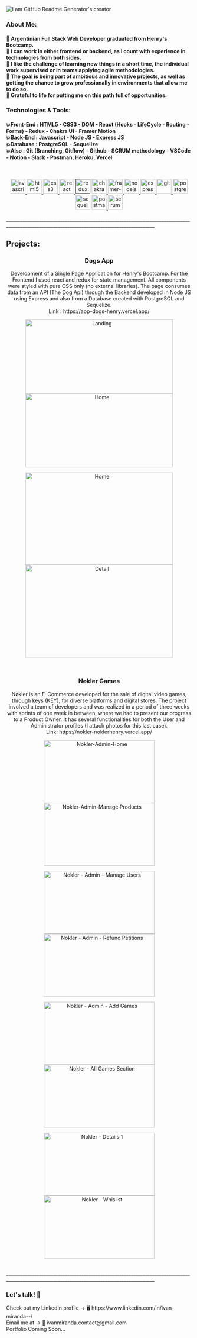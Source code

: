 ![I am GitHub Readme Generator's creator](https://img.wattpad.com/d665cf87d32bd994dd09a5f62b29661ba77e5bfc/68747470733a2f2f73332e616d617a6f6e6177732e636f6d2f776174747061642d6d656469612d736572766963652f53746f7279496d6167652f45656970787267334a45734869773d3d2d3933373733313039312e313633303734633433643032623638313132333035383537383230362e676966?s=fit&w=720&h=720)

<h3 align="left">About Me:</h3>
<h4 align="left">
🚀 Argentinian Full Stack Web Developer graduated from Henry's Bootcamp. <br>
🚀 I can work in either frontend or backend, as I count with experience in technologies from both sides. <br>
🚀 I like the challenge of learning new things in a short time, the individual work supervised or in teams applying agile methodologies. <br>
🚀 The goal is being part of ambitious and innovative projects, as well as getting the chance to grow professionally in environments that allow me to do so. <br>
🚀 Grateful to life for putting me on this path full of opportunities.
</h4>
<h3 align="left">Technologies & Tools:</h3>
<h4 align="left">
💥Front-End : HTML5 - CSS3 - DOM - React (Hooks - LifeCycle - Routing - Forms) - Redux - Chakra UI - Framer Motion <br>
💥Back-End : Javascript - Node JS - Express JS <br>
💥Database : PostgreSQL - Sequelize <br>
💥Also : Git (Branching, Gitflow) - Github - SCRUM methodology - VSCode - Notion - Slack - Postman, Heroku, Vercel 
</h4><br>
<p align="center">
<a href="https://developer.mozilla.org/en-US/docs/Web/JavaScript" target="_blank"> <img src="https://upload.wikimedia.org/wikipedia/commons/thumb/9/99/Unofficial_JavaScript_logo_2.svg/1024px-Unofficial_JavaScript_logo_2.svg.png" alt="javascript" width="40" height="40"/> </a> 
<a href="https://www.w3.org/html/" target="_blank"> <img src="https://upload.wikimedia.org/wikipedia/commons/thumb/3/38/HTML5_Badge.svg/600px-HTML5_Badge.svg.png" alt="html5" width="40" height="40"/> </a>
<a href="https://www.w3schools.com/css/" target="_blank"> <img src="https://cdn4.iconfinder.com/data/icons/social-media-logos-6/512/121-css3-512.png" alt="css3" width="40" height="40"/> </a> 
<a href="https://reactjs.org/" target="_blank"> <img src="https://seeklogo.com/images/R/react-logo-7B3CE81517-seeklogo.com.png" alt="react" width="40" height="40"/> </a> 
<a href="" target="_blank"><img src="https://seeklogo.com/images/R/redux-logo-9CA6836C12-seeklogo.com.png" alt="redux" width="40" height="40"/></a>
<a href="https://chakra-ui.com/" target="_blank"> <img src="https://avatars.githubusercontent.com/u/54212428?s=280&v=4" alt="chakraUI" width="40" height="40"/> </a>
<a href="https://www.framer.com/motion/" target="_blank"> <img src="https://www.tpisoftware.com/tpu/File/html/202009/20200929151429/images/20200926171128.png" alt="framer-motion" width="40" height="40" /> </a>
<a href="https://nodejs.org" target="_blank"> <img src="https://cdn.pixabay.com/photo/2015/04/23/17/41/node-js-736399_960_720.png" alt="nodejs" height="40"/> </a>
<a href="https://expressjs.com" target="_blank"> <img src="https://i.cloudup.com/zfY6lL7eFa-3000x3000.png" alt="express" height="40"/> </a> 
<a href="https://git-scm.com/" target="_blank"> <img src="https://www.vectorlogo.zone/logos/git-scm/git-scm-icon.svg" alt="git" width="40" height="40"/> </a> 
<a href="https://www.postgresql.org" target="_blank"> <img src="https://upload.wikimedia.org/wikipedia/commons/thumb/2/29/Postgresql_elephant.svg/1200px-Postgresql_elephant.svg.png" alt="postgresql" width="40" height="40"/> </a>
 <a href="https://sequelize.org/" target="_blank"><img src="https://seeklogo.com/images/S/sequelize-logo-9A5075DB9F-seeklogo.com.png" alt="sequelize" width="40" height="40"/></a>
<a href="https://postman.com" target="_blank"> <img src="https://www.vectorlogo.zone/logos/getpostman/getpostman-icon.svg" alt="postman" width="40" height="40"/> </a>
<a href="https://www.scrum.org/" target="_blank"><img src="https://e7.pngegg.com/pngimages/746/427/png-clipart-scrum-logo-agile-software-development-scrum-master-text-logo.png" alt="scrum" width="40" height="40"/></a>
</p>
_____________________________________________________________________________________________________________________________________________
<h2>Projects:</h2>
<h3 align="center">Dogs App</h3>
<p align="center">
Development of a Single Page Application for Henry's Bootcamp.
For the Frontend I used react and redux for state management.
All components were styled with pure CSS only (no external libraries).
The page consumes data from an API (The Dog Api) through the Backend developed in Node JS using Express and also from a Database created with PostgreSQL and Sequelize. <br>
Link : https://app-dogs-henry.vercel.app/
</p>
<p align="center">
<img width="400" height="200" alt="Landing" src="https://user-images.githubusercontent.com/86531814/161874780-2658a548-4b63-4343-bced-9d28d0ebde76.png">
<img width="400" height="200" alt="Home" src="https://user-images.githubusercontent.com/86531814/161874939-cc616471-4e04-4a3c-b562-b8c93f798104.png">
</p>
<p align="center">
<img width="400" height="250" alt="Home" src="https://user-images.githubusercontent.com/86531814/161875108-84af01e0-f700-4181-ba31-5080bcf4aac1.png">
<img width="400" height="250" alt="Detail" src="https://user-images.githubusercontent.com/86531814/161875162-991f145b-b539-4d45-9bce-053d35c888b8.png"> 
</p> <br>
<h3 align="center">Nøkler Games</h3>
<p align="center">
Nøkler is an E-Commerce developed for the sale of digital video games, through keys (KEY), for diverse platforms and digital stores.
The project involved a team of developers and was realized in a period of three weeks with sprints of one week in between, where we had to present our progress to a Product Owner.
It has several functionalities for both the User and Administrator profiles (I attach photos for this last case). <br>
Link: https://nokler-noklerhenry.vercel.app/ 
</p>
<p align="center">
<img width="300" height="170" alt="Nokler-Admin-Home" src="https://user-images.githubusercontent.com/86531814/161883610-eb00dfc9-35f9-4017-9ab2-ec6f80a96859.png">
<img width="300" height="170" alt="Nokler-Admin-Manage Products" src="https://user-images.githubusercontent.com/86531814/161883945-1a42a850-4851-4fea-8c03-e4d49a9d7c4c.png">
</p>
<p align="center">
<img width="300" height="170" alt="Nokler - Admin - Manage Users" src="https://user-images.githubusercontent.com/86531814/161884072-dd3a7bfd-f8b6-4c04-b3b8-118a7025faa5.png"> 
<img width="300" height="170" alt="Nokler - Admin - Refund Petitions" src="https://user-images.githubusercontent.com/86531814/161884481-eaaf6dc1-9ac0-4f5e-a4bf-79c36b45b9b1.png">
</p>
<p align="center">
<img  width="300" height="170" alt="Nokler - Admin - Add Games" src="https://user-images.githubusercontent.com/86531814/161884635-d93a3e4f-89e3-4d6d-8449-2ed9b79cf344.png">
<img width="300" height="170"alt="Nokler - All Games Section" src="https://user-images.githubusercontent.com/86531814/161884901-6ac04ed7-ac8b-46ba-a916-4894d0dd8a5b.png">
</p>
<p align="center">
<img width="300" height="170" alt="Nokler - Details 1" src="https://user-images.githubusercontent.com/86531814/161884947-469c26a3-6e59-4a95-9501-7699a2bafff4.png">
<img width="300" height="170" alt="Nokler - Whislist" src="https://user-images.githubusercontent.com/86531814/161885002-4476183d-4571-4e81-a8e9-a636ab15f534.png"> 
</p>
<br>
_____________________________________________________________________________________________________________________________________________
<p align="center">
<h3>Let's talk! 💬</h3>
Check out my LinkedIn profile → 🖥 https://www.linkedin.com/in/ivan-miranda--/ <br>
Email me at → 💌 ivanmiranda.contact@gmail.com <br>
Portfolio Coming Soon...
</p>
